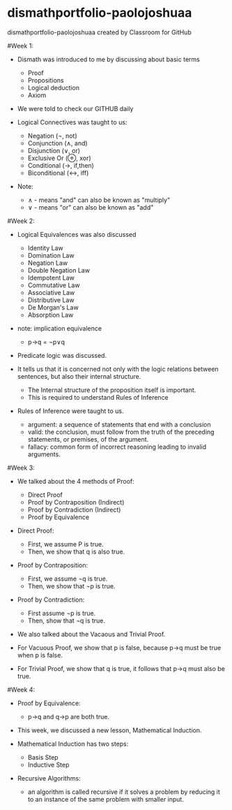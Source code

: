 # dismathportfolio-paolojoshuaa
dismathportfolio-paolojoshuaa created by Classroom for GitHub

#Week 1:
- Dismath was introduced to me by discussing about basic terms
    - Proof
    - Propositions
    - Logical deduction
    - Axiom
- We were told to check our GITHUB daily
  
- Logical Connectives was taught to us:
    - Negation (¬, not)
    - Conjunction (∧, and)
    - Disjunction (∨, or)
    - Exclusive Or (⊕, xor)
    - Conditional (→, if,then)
    - Biconditional (↔, iff)
- Note: 
  - ∧ - means "and" can also be known as "multiply"
  - ∨ - means "or" can also be known as "add"

#Week 2:
- Logical Equivalences was also discussed 
    - Identity Law
    - Domination Law
    - Negation Law
    - Double Negation Law
    - Idempotent Law
    - Commutative Law
    - Associative Law
    - Distributive Law
    - De Morgan's Law
    - Absorption Law

- note: implication equivalence
  - p→q = ¬p∨q
  
- Predicate logic was discussed.
- It tells us that it is concerned not only with the logic relations between sentences, but also their internal structure.
    - The Internal structure of the proposition itself is important.
    - This is required to understand Rules of Inference
- Rules of Inference were taught to us.
    - argument: a sequence of statements that end with a conclusion
    - valid: the conclusion, must follow from the truth of the preceding statements, or premises, of the argument.
    - fallacy: common form of incorrect reasoning leading to invalid arguments.

#Week 3:
- We talked about the 4 methods of Proof:
    - Direct Proof
    - Proof by Contraposition (Indirect)
    - Proof by Contradiction (Indirect)
    - Proof by Equivalence 

- Direct Proof:
    - First, we assume P is true.
    - Then, we show that q is also true.
    
- Proof by Contraposition:
    - First, we assume ¬q is true.
    - Then, we show that ¬p is true.
    
- Proof by Contradiction:
    - First assume ¬p is true.
    - Then, show that ¬q is true.
    
- We also talked about the Vacaous and Trivial Proof.
- For Vacuous Proof, we show that p is false, because p→q must be true when p is false.
- For Trivial Proof, we show that q is true, it follows that p→q must also be true.

#Week 4:
- Proof by Equivalence:
    - p→q and q→p are both true.

- This week, we discussed a new lesson, Mathematical Induction.
- Mathematical Induction has two steps:
    - Basis Step
    - Inductive Step

- Recursive Algorithms:
    - an algorithm is called recursive if it solves a problem by reducing it to an instance of the same problem with smaller input.
